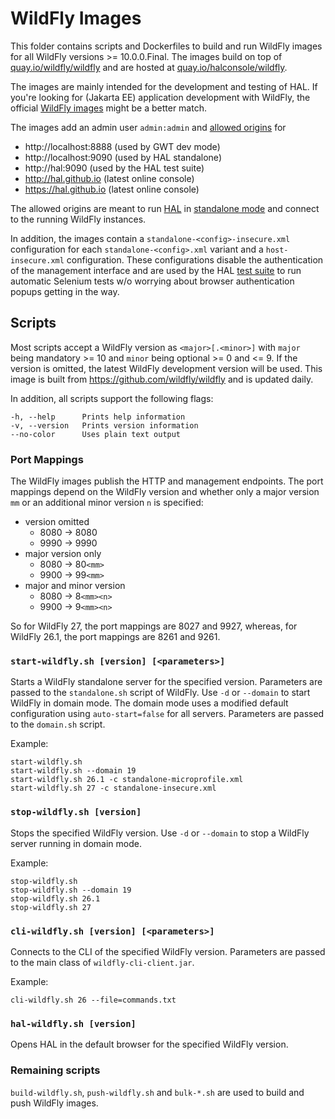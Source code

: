 # WildFly Images

This folder contains scripts and Dockerfiles to build and run WildFly images for all WildFly versions >= 10.0.0.Final. The images build on top of [quay.io/wildfly/wildfly](https://quay.io/repository/wildfly/wildfly) and are hosted at [quay.io/halconsole/wildfly](https://quay.io/repository/halconsole/wildfly). 

The images are mainly intended for the development and testing of HAL. If you're looking for (Jakarta EE) application development with WildFly, the official [WildFly images](https://quay.io/organization/wildfly) might be a better match. 

The images add an admin user `admin:admin` and [allowed origins](https://docs.wildfly.org/26/wildscribe/core-service/management/management-interface/http-interface/index.html#attr-allowed-origins) for

- http://localhost:8888 (used by GWT dev mode)
- http://localhost:9090 (used by HAL standalone)
- http://hal:9090 (used by the HAL test suite)
- http://hal.github.io (latest online console)
- https://hal.github.io (latest online console)

The allowed origins are meant to run [HAL](https://hal.github.io) in [standalone mode](https://hal.github.io/documentation/get-started/#standalone-mode) and connect to the running WildFly instances.

In addition, the images contain a `standalone-<config>-insecure.xml`  configuration for each `standalone-<config>.xml` variant and a `host-insecure.xml` configuration. These configurations disable the authentication of the management interface and are used by the HAL [test suite](https://github.com/hal/manatoko) to run automatic Selenium tests w/o worrying about browser authentication popups getting in the way. 

## Scripts

Most scripts accept a WildFly version as `<major>[.<minor>]` with `major` being mandatory >= 10 and `minor` being optional >= 0 and <= 9. If the version is omitted, the latest WildFly development version will be used. This image is built from https://github.com/wildfly/wildfly and is updated daily. 

In addition, all scripts support the following flags:

```shell
-h, --help      Prints help information
-v, --version   Prints version information
--no-color      Uses plain text output
```

### Port Mappings

The WildFly images publish the HTTP and management endpoints. The port mappings depend on the WildFly version and whether only a major version `mm` or an additional minor version `n` is specified:

- version omitted
	- 8080 → 8080
	- 9990 → 9990
- major version only
  - 8080 → 80`<mm>`
  - 9900 → 99`<mm>`
- major and minor version
  - 8080 → 8`<mm><n>`
  - 9900 → 9`<mm><n>`

So for WildFly 27, the port mappings are 8027 and 9927, whereas, for WildFly 26.1, the port mappings are 8261 and 9261.   

### `start-wildfly.sh [version] [<parameters>]`

Starts a WildFly standalone server for the specified version. Parameters are passed to the `standalone.sh` script of WildFly. Use `-d` or `--domain` to start WildFly in domain mode. The domain mode uses a modified default configuration using `auto-start=false` for all servers. Parameters are passed to the `domain.sh` script.  

Example:

```shell
start-wildfly.sh
start-wildfly.sh --domain 19
start-wildfly.sh 26.1 -c standalone-microprofile.xml
start-wildfly.sh 27 -c standalone-insecure.xml
```

### `stop-wildfly.sh [version]`

Stops the specified WildFly version. Use `-d` or `--domain` to stop a WildFly server running in domain mode. 

Example:

```shell
stop-wildfly.sh
stop-wildfly.sh --domain 19
stop-wildfly.sh 26.1
stop-wildfly.sh 27
```

### `cli-wildfly.sh [version] [<parameters>]`

Connects to the CLI of the specified WildFly version. Parameters are passed to the main class of `wildfly-cli-client.jar`. 

Example:

```shell
cli-wildfly.sh 26 --file=commands.txt
```

### `hal-wildfly.sh [version]`

Opens HAL in the default browser for the specified WildFly version.

### Remaining scripts

`build-wildfly.sh`, `push-wildfly.sh` and `bulk-*.sh` are used to build and push WildFly images. 
